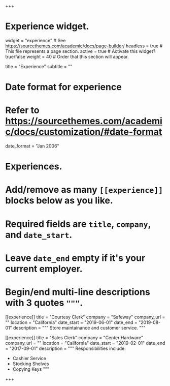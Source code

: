 +++
# Experience widget.
widget = "experience"  # See https://sourcethemes.com/academic/docs/page-builder/
headless = true  # This file represents a page section.
active = true  # Activate this widget? true/false
weight = 40  # Order that this section will appear.

title = "Experience"
subtitle = ""

# Date format for experience
#   Refer to https://sourcethemes.com/academic/docs/customization/#date-format
date_format = "Jan 2006"

# Experiences.
#   Add/remove as many `[[experience]]` blocks below as you like.
#   Required fields are `title`, `company`, and `date_start`.
#   Leave `date_end` empty if it's your current employer.
#   Begin/end multi-line descriptions with 3 quotes `"""`.
[[experience]]
  title = "Courtesy Clerk"
  company = "Safeway"
  company_url = ""
  location = "California"
  date_start = "2019-06-01"
  date_end = "2019-08-01"
  description = """
  Store maintainance and customer service.
  """

[[experience]]
  title = "Sales Clerk"
  company = "Center Hardware"
  company_url = ""
  location = "California"
  date_start = "2019-02-01"
  date_end = "2017-09-01"
  description = """
  Responsibilities include:
  
  * Cashier Service
  * Stocking Shelves
  * Copying Keys
  """

+++
